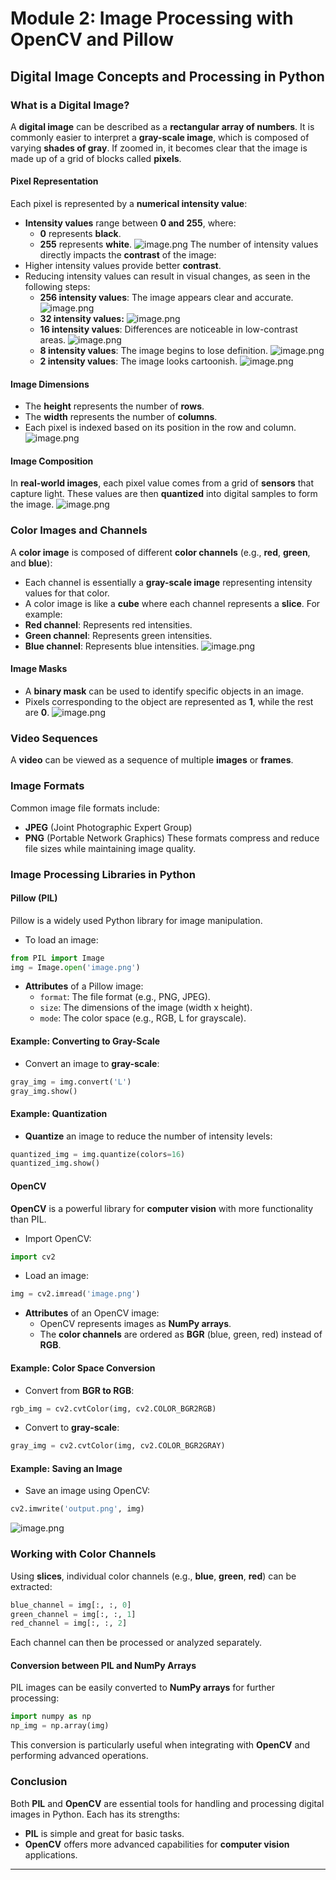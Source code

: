 

# Module 2: Image Processing with OpenCV and Pillow
## Digital Image Concepts and Processing in Python
### What is a Digital Image?
A **digital image** can be described as a **rectangular array of numbers**. It is commonly easier to interpret a **gray-scale image**, which is composed of varying **shades of gray**. If zoomed in, it becomes clear that the image is made up of a grid of blocks called **pixels**.
#### Pixel Representation
Each pixel is represented by a **numerical intensity value**:
- **Intensity values** range between **0 and 255**, where:
	- **0** represents **black**.
	- **255** represents **white**.
![image.png](https://prod-files-secure.s3.us-west-2.amazonaws.com/03e82b26-cccb-4906-bb56-adabcbdc0655/fa1bb4aa-313a-44c2-a7b3-7fa4a8432b08/image.png?X-Amz-Algorithm=AWS4-HMAC-SHA256&X-Amz-Content-Sha256=UNSIGNED-PAYLOAD&X-Amz-Credential=ASIAZI2LB466X3HTV7OR%2F20250203%2Fus-west-2%2Fs3%2Faws4_request&X-Amz-Date=20250203T081949Z&X-Amz-Expires=3600&X-Amz-Security-Token=IQoJb3JpZ2luX2VjEPj%2F%2F%2F%2F%2F%2F%2F%2F%2F%2FwEaCXVzLXdlc3QtMiJGMEQCIBgciTVNy8WbHZc5eCiXwPU0CMUUGcXQEJyMCde%2FdDSQAiB8TLS5NLZFafURWqWuxfqQzJaLy%2Fw9%2B%2Fph%2FPeOvtq9Eyr%2FAwgREAAaDDYzNzQyMzE4MzgwNSIM5JT3UuQfVOBa6jZlKtwDneUsTQbNgSGIt6XPSkHktVRVsbD2%2Fj0tisWnyBxXh8bJ0KcgBW4c%2F6slFpsTHxWQahHBipn%2BPCw8k22J4a7m94sXXE9U2MWphP33Be4vvDb%2FAVf2LoygPWXRwVfsmLO5vH6A1WreHmHvR15mjJQsR51pFoV%2FoELqZxWXELbFEfDt8EsUvlpDMd67UTtpC%2BajAYM5ReJqS5rSF4NAxRuBjKEHcuzJYRDGeudPrMq8qMo6cBJGg%2Fs%2BjKDP0DL6ws%2FFZI54P6bEi0%2BzOdun9CJ5h8uqyYiX%2FLmybWs86e6hrqAe%2FJTXGnThtCPrUPErOo0NLZFi8pRkIT7uGJ9CVvwyc0gp2Y4UHYpl0e7g4ajxvZHM4LPpCnc%2FbmPevaxNT%2F%2BHyFHNb7ylLMelyzWUHSJ0%2F8C3BdIUXFqeKRiywHqUMwSf0v%2Bj%2FuSgdiZgRBf8JzOxJ0O5tebMDcuTX27jN8hyfIIHYOubK7jGF9%2F%2B0aG%2BzpxVux7G66Yc22d2qDtX%2FiKXWYbjzRIupBq6qKWYrpGjFF1iDX7YVpp%2BA7Ap%2F6yAuiV39RvK5VHQXyZapcv1pipbGWxOl6B02A5iYjciADfok5VcHfYeh2ZCPt3Ck39rk2yUZ7kEoLrx06fDaGwwtvOBvQY6pgGTbAunRhHtGTRE%2FVW%2BZcL17x4bNVeIiqlz%2BQNhE5aoptwUlsRmx3fFhYCrjr7%2FyIFrv025Bl2yvj0KxEvmuo1nQ8Wwy3ACk0IhZlRlIujLkWpJC3zksig%2FvKOvR4ukG4A%2BXi70SXqPnoKG%2BwKfT3crBPdrHe8H3A3Ol2Lurdeovo6YGwjNap40AN0rZxo52aMod8rHwZCHNs6HLT4o6XoZZxF4zYTM&X-Amz-Signature=96158335985955f361bd5f29ae51ca0817fb394f4af0b61ee9d14e64165530d4&X-Amz-SignedHeaders=host&x-id=GetObject)
The number of intensity values directly impacts the **contrast** of the image:
- Higher intensity values provide better **contrast**.
- Reducing intensity values can result in visual changes, as seen in the following steps:
	- **256 intensity values**: The image appears clear and accurate.
![image.png](https://prod-files-secure.s3.us-west-2.amazonaws.com/03e82b26-cccb-4906-bb56-adabcbdc0655/0de7dfb4-99dc-4b87-8932-5165b3c3b775/image.png?X-Amz-Algorithm=AWS4-HMAC-SHA256&X-Amz-Content-Sha256=UNSIGNED-PAYLOAD&X-Amz-Credential=ASIAZI2LB466SYRX47BD%2F20250203%2Fus-west-2%2Fs3%2Faws4_request&X-Amz-Date=20250203T081950Z&X-Amz-Expires=3600&X-Amz-Security-Token=IQoJb3JpZ2luX2VjEPj%2F%2F%2F%2F%2F%2F%2F%2F%2F%2FwEaCXVzLXdlc3QtMiJGMEQCIE%2FghZB9WkA2GmpHR8wz0vfMhb2MntlhJkDFTaq5r%2FB1AiBTNeDaalaq2UYpNM6k0d%2B5Ip%2BSXj1hlYIMAOnoNY1tNir%2FAwgREAAaDDYzNzQyMzE4MzgwNSIMylu23z8JSdVzzMpaKtwDwu07%2FakSk6bi6eHFKLlGxfYZcrNoPYE5d3lkuguG%2Ffi%2BlPupRxNVUyeUtUQ5u73%2BF4056WRgiKg0SGFlK4eaDeOlBEFCN6gUDB3RcKcEwqc3El%2BHaVVDtoLuZZgMFMUZz%2FRQGnuBBTk4wJ7qqUTFgA7eCKdXTa6i58KdNFUheXTl%2FweFJvMWMv4uxZNV7GoKzMJcigzrFyFo%2FJ3nBxR2EKOKAXqBLmI7PRp6a85UQmd75Sg781z%2FBit5mxegHZqDwOkvM%2FpClVEQUpCi0SplnS%2FAObGQFPuduNZMhsGUJal1MzE2kC15FTQoa8cWZeOoC0Oq6bR5EHJW1zu105lkGiM%2B48sONnyDPBzgrW7gY5sOi%2B9G3f55fw1b%2FyrCB9XBkdrTA8sbKKDuOCS85P7U6j%2BzPHQ8YV9RCbdZqkOYafz6Ev6hy6KQUjmhjN46WcsCy7K1pMAOP79%2FmFeun8SYHIRMOQ3mAow%2B%2B1CFYQgCq2GI7%2FJ5B9FZfzT5sZdze%2BAi8Vh%2FjZ1bSlU2Y64bhn5LJcylZQC1ub99VpOdLeoPpCMk8AusTfOkwQFHaOB4Qyes1GKlmZM2fsry3aVbhDt1rWhVPYv935wXpbAqR%2FL9enC33qP5Js1j2gUJMKowtfOBvQY6pgG8ldSxANEXNASGYRjTm7orNT1QayOSys9dawCbDvCmI56Xo8JhhbKKD96aMnOA86I88Aw3zosqXm8XeguQItR%2FVEbcDXE6YuPbGlE6EBzA1rZwNXtdq01e%2FYqvaUrxYQhacptNV0iNBtR7zvnQQc4GoLsBOh26ofhJwFkB22Ek6XVUrNlMr27TBEu5UZLz9zCHbhhPPM4yA3Uo9n5mXvGmjzV9i6Fp&X-Amz-Signature=75f9f45b77da1daf62f8198cd009280da14e8cfa068a509cfd1142e3a8c19faf&X-Amz-SignedHeaders=host&x-id=GetObject)
	- **32 intensity values:**
![image.png](https://prod-files-secure.s3.us-west-2.amazonaws.com/03e82b26-cccb-4906-bb56-adabcbdc0655/7eb81f08-b190-4c5a-ba2b-2a498a15b2c4/image.png?X-Amz-Algorithm=AWS4-HMAC-SHA256&X-Amz-Content-Sha256=UNSIGNED-PAYLOAD&X-Amz-Credential=ASIAZI2LB466SYRX47BD%2F20250203%2Fus-west-2%2Fs3%2Faws4_request&X-Amz-Date=20250203T081950Z&X-Amz-Expires=3600&X-Amz-Security-Token=IQoJb3JpZ2luX2VjEPj%2F%2F%2F%2F%2F%2F%2F%2F%2F%2FwEaCXVzLXdlc3QtMiJGMEQCIE%2FghZB9WkA2GmpHR8wz0vfMhb2MntlhJkDFTaq5r%2FB1AiBTNeDaalaq2UYpNM6k0d%2B5Ip%2BSXj1hlYIMAOnoNY1tNir%2FAwgREAAaDDYzNzQyMzE4MzgwNSIMylu23z8JSdVzzMpaKtwDwu07%2FakSk6bi6eHFKLlGxfYZcrNoPYE5d3lkuguG%2Ffi%2BlPupRxNVUyeUtUQ5u73%2BF4056WRgiKg0SGFlK4eaDeOlBEFCN6gUDB3RcKcEwqc3El%2BHaVVDtoLuZZgMFMUZz%2FRQGnuBBTk4wJ7qqUTFgA7eCKdXTa6i58KdNFUheXTl%2FweFJvMWMv4uxZNV7GoKzMJcigzrFyFo%2FJ3nBxR2EKOKAXqBLmI7PRp6a85UQmd75Sg781z%2FBit5mxegHZqDwOkvM%2FpClVEQUpCi0SplnS%2FAObGQFPuduNZMhsGUJal1MzE2kC15FTQoa8cWZeOoC0Oq6bR5EHJW1zu105lkGiM%2B48sONnyDPBzgrW7gY5sOi%2B9G3f55fw1b%2FyrCB9XBkdrTA8sbKKDuOCS85P7U6j%2BzPHQ8YV9RCbdZqkOYafz6Ev6hy6KQUjmhjN46WcsCy7K1pMAOP79%2FmFeun8SYHIRMOQ3mAow%2B%2B1CFYQgCq2GI7%2FJ5B9FZfzT5sZdze%2BAi8Vh%2FjZ1bSlU2Y64bhn5LJcylZQC1ub99VpOdLeoPpCMk8AusTfOkwQFHaOB4Qyes1GKlmZM2fsry3aVbhDt1rWhVPYv935wXpbAqR%2FL9enC33qP5Js1j2gUJMKowtfOBvQY6pgG8ldSxANEXNASGYRjTm7orNT1QayOSys9dawCbDvCmI56Xo8JhhbKKD96aMnOA86I88Aw3zosqXm8XeguQItR%2FVEbcDXE6YuPbGlE6EBzA1rZwNXtdq01e%2FYqvaUrxYQhacptNV0iNBtR7zvnQQc4GoLsBOh26ofhJwFkB22Ek6XVUrNlMr27TBEu5UZLz9zCHbhhPPM4yA3Uo9n5mXvGmjzV9i6Fp&X-Amz-Signature=74258d5acc657777beb600c797f9adc5c05018f5a4f52aec4bf36de50010015c&X-Amz-SignedHeaders=host&x-id=GetObject)
	- **16 intensity values**: Differences are noticeable in low-contrast areas.
![image.png](https://prod-files-secure.s3.us-west-2.amazonaws.com/03e82b26-cccb-4906-bb56-adabcbdc0655/6bf56d44-9a14-4b7b-98c2-1f00b8630f0c/image.png?X-Amz-Algorithm=AWS4-HMAC-SHA256&X-Amz-Content-Sha256=UNSIGNED-PAYLOAD&X-Amz-Credential=ASIAZI2LB466SYRX47BD%2F20250203%2Fus-west-2%2Fs3%2Faws4_request&X-Amz-Date=20250203T081950Z&X-Amz-Expires=3600&X-Amz-Security-Token=IQoJb3JpZ2luX2VjEPj%2F%2F%2F%2F%2F%2F%2F%2F%2F%2FwEaCXVzLXdlc3QtMiJGMEQCIE%2FghZB9WkA2GmpHR8wz0vfMhb2MntlhJkDFTaq5r%2FB1AiBTNeDaalaq2UYpNM6k0d%2B5Ip%2BSXj1hlYIMAOnoNY1tNir%2FAwgREAAaDDYzNzQyMzE4MzgwNSIMylu23z8JSdVzzMpaKtwDwu07%2FakSk6bi6eHFKLlGxfYZcrNoPYE5d3lkuguG%2Ffi%2BlPupRxNVUyeUtUQ5u73%2BF4056WRgiKg0SGFlK4eaDeOlBEFCN6gUDB3RcKcEwqc3El%2BHaVVDtoLuZZgMFMUZz%2FRQGnuBBTk4wJ7qqUTFgA7eCKdXTa6i58KdNFUheXTl%2FweFJvMWMv4uxZNV7GoKzMJcigzrFyFo%2FJ3nBxR2EKOKAXqBLmI7PRp6a85UQmd75Sg781z%2FBit5mxegHZqDwOkvM%2FpClVEQUpCi0SplnS%2FAObGQFPuduNZMhsGUJal1MzE2kC15FTQoa8cWZeOoC0Oq6bR5EHJW1zu105lkGiM%2B48sONnyDPBzgrW7gY5sOi%2B9G3f55fw1b%2FyrCB9XBkdrTA8sbKKDuOCS85P7U6j%2BzPHQ8YV9RCbdZqkOYafz6Ev6hy6KQUjmhjN46WcsCy7K1pMAOP79%2FmFeun8SYHIRMOQ3mAow%2B%2B1CFYQgCq2GI7%2FJ5B9FZfzT5sZdze%2BAi8Vh%2FjZ1bSlU2Y64bhn5LJcylZQC1ub99VpOdLeoPpCMk8AusTfOkwQFHaOB4Qyes1GKlmZM2fsry3aVbhDt1rWhVPYv935wXpbAqR%2FL9enC33qP5Js1j2gUJMKowtfOBvQY6pgG8ldSxANEXNASGYRjTm7orNT1QayOSys9dawCbDvCmI56Xo8JhhbKKD96aMnOA86I88Aw3zosqXm8XeguQItR%2FVEbcDXE6YuPbGlE6EBzA1rZwNXtdq01e%2FYqvaUrxYQhacptNV0iNBtR7zvnQQc4GoLsBOh26ofhJwFkB22Ek6XVUrNlMr27TBEu5UZLz9zCHbhhPPM4yA3Uo9n5mXvGmjzV9i6Fp&X-Amz-Signature=55b877084e365d9e99789eea39dd7f3f222cb6390d6bee6db87ef80bf14177dd&X-Amz-SignedHeaders=host&x-id=GetObject)
	- **8 intensity values**: The image begins to lose definition.
![image.png](https://prod-files-secure.s3.us-west-2.amazonaws.com/03e82b26-cccb-4906-bb56-adabcbdc0655/cca05878-ca1a-43e0-8bec-1d146756f9ae/image.png?X-Amz-Algorithm=AWS4-HMAC-SHA256&X-Amz-Content-Sha256=UNSIGNED-PAYLOAD&X-Amz-Credential=ASIAZI2LB466SYRX47BD%2F20250203%2Fus-west-2%2Fs3%2Faws4_request&X-Amz-Date=20250203T081950Z&X-Amz-Expires=3600&X-Amz-Security-Token=IQoJb3JpZ2luX2VjEPj%2F%2F%2F%2F%2F%2F%2F%2F%2F%2FwEaCXVzLXdlc3QtMiJGMEQCIE%2FghZB9WkA2GmpHR8wz0vfMhb2MntlhJkDFTaq5r%2FB1AiBTNeDaalaq2UYpNM6k0d%2B5Ip%2BSXj1hlYIMAOnoNY1tNir%2FAwgREAAaDDYzNzQyMzE4MzgwNSIMylu23z8JSdVzzMpaKtwDwu07%2FakSk6bi6eHFKLlGxfYZcrNoPYE5d3lkuguG%2Ffi%2BlPupRxNVUyeUtUQ5u73%2BF4056WRgiKg0SGFlK4eaDeOlBEFCN6gUDB3RcKcEwqc3El%2BHaVVDtoLuZZgMFMUZz%2FRQGnuBBTk4wJ7qqUTFgA7eCKdXTa6i58KdNFUheXTl%2FweFJvMWMv4uxZNV7GoKzMJcigzrFyFo%2FJ3nBxR2EKOKAXqBLmI7PRp6a85UQmd75Sg781z%2FBit5mxegHZqDwOkvM%2FpClVEQUpCi0SplnS%2FAObGQFPuduNZMhsGUJal1MzE2kC15FTQoa8cWZeOoC0Oq6bR5EHJW1zu105lkGiM%2B48sONnyDPBzgrW7gY5sOi%2B9G3f55fw1b%2FyrCB9XBkdrTA8sbKKDuOCS85P7U6j%2BzPHQ8YV9RCbdZqkOYafz6Ev6hy6KQUjmhjN46WcsCy7K1pMAOP79%2FmFeun8SYHIRMOQ3mAow%2B%2B1CFYQgCq2GI7%2FJ5B9FZfzT5sZdze%2BAi8Vh%2FjZ1bSlU2Y64bhn5LJcylZQC1ub99VpOdLeoPpCMk8AusTfOkwQFHaOB4Qyes1GKlmZM2fsry3aVbhDt1rWhVPYv935wXpbAqR%2FL9enC33qP5Js1j2gUJMKowtfOBvQY6pgG8ldSxANEXNASGYRjTm7orNT1QayOSys9dawCbDvCmI56Xo8JhhbKKD96aMnOA86I88Aw3zosqXm8XeguQItR%2FVEbcDXE6YuPbGlE6EBzA1rZwNXtdq01e%2FYqvaUrxYQhacptNV0iNBtR7zvnQQc4GoLsBOh26ofhJwFkB22Ek6XVUrNlMr27TBEu5UZLz9zCHbhhPPM4yA3Uo9n5mXvGmjzV9i6Fp&X-Amz-Signature=789a863cacef931dba2f7faee002cc46663f2bd901155e749efa7b4df6892078&X-Amz-SignedHeaders=host&x-id=GetObject)
	- **2 intensity values**: The image looks cartoonish.
![image.png](https://prod-files-secure.s3.us-west-2.amazonaws.com/03e82b26-cccb-4906-bb56-adabcbdc0655/12da64d7-6b97-44e0-bc2c-52b9c47ce212/image.png?X-Amz-Algorithm=AWS4-HMAC-SHA256&X-Amz-Content-Sha256=UNSIGNED-PAYLOAD&X-Amz-Credential=ASIAZI2LB466SYRX47BD%2F20250203%2Fus-west-2%2Fs3%2Faws4_request&X-Amz-Date=20250203T081950Z&X-Amz-Expires=3600&X-Amz-Security-Token=IQoJb3JpZ2luX2VjEPj%2F%2F%2F%2F%2F%2F%2F%2F%2F%2FwEaCXVzLXdlc3QtMiJGMEQCIE%2FghZB9WkA2GmpHR8wz0vfMhb2MntlhJkDFTaq5r%2FB1AiBTNeDaalaq2UYpNM6k0d%2B5Ip%2BSXj1hlYIMAOnoNY1tNir%2FAwgREAAaDDYzNzQyMzE4MzgwNSIMylu23z8JSdVzzMpaKtwDwu07%2FakSk6bi6eHFKLlGxfYZcrNoPYE5d3lkuguG%2Ffi%2BlPupRxNVUyeUtUQ5u73%2BF4056WRgiKg0SGFlK4eaDeOlBEFCN6gUDB3RcKcEwqc3El%2BHaVVDtoLuZZgMFMUZz%2FRQGnuBBTk4wJ7qqUTFgA7eCKdXTa6i58KdNFUheXTl%2FweFJvMWMv4uxZNV7GoKzMJcigzrFyFo%2FJ3nBxR2EKOKAXqBLmI7PRp6a85UQmd75Sg781z%2FBit5mxegHZqDwOkvM%2FpClVEQUpCi0SplnS%2FAObGQFPuduNZMhsGUJal1MzE2kC15FTQoa8cWZeOoC0Oq6bR5EHJW1zu105lkGiM%2B48sONnyDPBzgrW7gY5sOi%2B9G3f55fw1b%2FyrCB9XBkdrTA8sbKKDuOCS85P7U6j%2BzPHQ8YV9RCbdZqkOYafz6Ev6hy6KQUjmhjN46WcsCy7K1pMAOP79%2FmFeun8SYHIRMOQ3mAow%2B%2B1CFYQgCq2GI7%2FJ5B9FZfzT5sZdze%2BAi8Vh%2FjZ1bSlU2Y64bhn5LJcylZQC1ub99VpOdLeoPpCMk8AusTfOkwQFHaOB4Qyes1GKlmZM2fsry3aVbhDt1rWhVPYv935wXpbAqR%2FL9enC33qP5Js1j2gUJMKowtfOBvQY6pgG8ldSxANEXNASGYRjTm7orNT1QayOSys9dawCbDvCmI56Xo8JhhbKKD96aMnOA86I88Aw3zosqXm8XeguQItR%2FVEbcDXE6YuPbGlE6EBzA1rZwNXtdq01e%2FYqvaUrxYQhacptNV0iNBtR7zvnQQc4GoLsBOh26ofhJwFkB22Ek6XVUrNlMr27TBEu5UZLz9zCHbhhPPM4yA3Uo9n5mXvGmjzV9i6Fp&X-Amz-Signature=74d126a01ebb9928f0ca90cc5f67a1e4ec964c67e0e8b1cc88d12f4434c8bd73&X-Amz-SignedHeaders=host&x-id=GetObject)
#### Image Dimensions
- The **height** represents the number of **rows**.
- The **width** represents the number of **columns**.
- Each pixel is indexed based on its position in the row and column.
![image.png](https://prod-files-secure.s3.us-west-2.amazonaws.com/03e82b26-cccb-4906-bb56-adabcbdc0655/ff056335-e79e-4491-b508-30cd45b6c194/image.png?X-Amz-Algorithm=AWS4-HMAC-SHA256&X-Amz-Content-Sha256=UNSIGNED-PAYLOAD&X-Amz-Credential=ASIAZI2LB466X3HTV7OR%2F20250203%2Fus-west-2%2Fs3%2Faws4_request&X-Amz-Date=20250203T081949Z&X-Amz-Expires=3600&X-Amz-Security-Token=IQoJb3JpZ2luX2VjEPj%2F%2F%2F%2F%2F%2F%2F%2F%2F%2FwEaCXVzLXdlc3QtMiJGMEQCIBgciTVNy8WbHZc5eCiXwPU0CMUUGcXQEJyMCde%2FdDSQAiB8TLS5NLZFafURWqWuxfqQzJaLy%2Fw9%2B%2Fph%2FPeOvtq9Eyr%2FAwgREAAaDDYzNzQyMzE4MzgwNSIM5JT3UuQfVOBa6jZlKtwDneUsTQbNgSGIt6XPSkHktVRVsbD2%2Fj0tisWnyBxXh8bJ0KcgBW4c%2F6slFpsTHxWQahHBipn%2BPCw8k22J4a7m94sXXE9U2MWphP33Be4vvDb%2FAVf2LoygPWXRwVfsmLO5vH6A1WreHmHvR15mjJQsR51pFoV%2FoELqZxWXELbFEfDt8EsUvlpDMd67UTtpC%2BajAYM5ReJqS5rSF4NAxRuBjKEHcuzJYRDGeudPrMq8qMo6cBJGg%2Fs%2BjKDP0DL6ws%2FFZI54P6bEi0%2BzOdun9CJ5h8uqyYiX%2FLmybWs86e6hrqAe%2FJTXGnThtCPrUPErOo0NLZFi8pRkIT7uGJ9CVvwyc0gp2Y4UHYpl0e7g4ajxvZHM4LPpCnc%2FbmPevaxNT%2F%2BHyFHNb7ylLMelyzWUHSJ0%2F8C3BdIUXFqeKRiywHqUMwSf0v%2Bj%2FuSgdiZgRBf8JzOxJ0O5tebMDcuTX27jN8hyfIIHYOubK7jGF9%2F%2B0aG%2BzpxVux7G66Yc22d2qDtX%2FiKXWYbjzRIupBq6qKWYrpGjFF1iDX7YVpp%2BA7Ap%2F6yAuiV39RvK5VHQXyZapcv1pipbGWxOl6B02A5iYjciADfok5VcHfYeh2ZCPt3Ck39rk2yUZ7kEoLrx06fDaGwwtvOBvQY6pgGTbAunRhHtGTRE%2FVW%2BZcL17x4bNVeIiqlz%2BQNhE5aoptwUlsRmx3fFhYCrjr7%2FyIFrv025Bl2yvj0KxEvmuo1nQ8Wwy3ACk0IhZlRlIujLkWpJC3zksig%2FvKOvR4ukG4A%2BXi70SXqPnoKG%2BwKfT3crBPdrHe8H3A3Ol2Lurdeovo6YGwjNap40AN0rZxo52aMod8rHwZCHNs6HLT4o6XoZZxF4zYTM&X-Amz-Signature=34489a8ad368b12563f2856ac27b5eef89be68ae22efa7a2e9ecced6bee11f34&X-Amz-SignedHeaders=host&x-id=GetObject)
#### Image Composition
In **real-world images**, each pixel value comes from a grid of **sensors** that capture light. These values are then **quantized** into digital samples to form the image.
![image.png](https://prod-files-secure.s3.us-west-2.amazonaws.com/03e82b26-cccb-4906-bb56-adabcbdc0655/0c721ea0-409b-4d32-b630-a00d6f170d18/image.png?X-Amz-Algorithm=AWS4-HMAC-SHA256&X-Amz-Content-Sha256=UNSIGNED-PAYLOAD&X-Amz-Credential=ASIAZI2LB466X3HTV7OR%2F20250203%2Fus-west-2%2Fs3%2Faws4_request&X-Amz-Date=20250203T081949Z&X-Amz-Expires=3600&X-Amz-Security-Token=IQoJb3JpZ2luX2VjEPj%2F%2F%2F%2F%2F%2F%2F%2F%2F%2FwEaCXVzLXdlc3QtMiJGMEQCIBgciTVNy8WbHZc5eCiXwPU0CMUUGcXQEJyMCde%2FdDSQAiB8TLS5NLZFafURWqWuxfqQzJaLy%2Fw9%2B%2Fph%2FPeOvtq9Eyr%2FAwgREAAaDDYzNzQyMzE4MzgwNSIM5JT3UuQfVOBa6jZlKtwDneUsTQbNgSGIt6XPSkHktVRVsbD2%2Fj0tisWnyBxXh8bJ0KcgBW4c%2F6slFpsTHxWQahHBipn%2BPCw8k22J4a7m94sXXE9U2MWphP33Be4vvDb%2FAVf2LoygPWXRwVfsmLO5vH6A1WreHmHvR15mjJQsR51pFoV%2FoELqZxWXELbFEfDt8EsUvlpDMd67UTtpC%2BajAYM5ReJqS5rSF4NAxRuBjKEHcuzJYRDGeudPrMq8qMo6cBJGg%2Fs%2BjKDP0DL6ws%2FFZI54P6bEi0%2BzOdun9CJ5h8uqyYiX%2FLmybWs86e6hrqAe%2FJTXGnThtCPrUPErOo0NLZFi8pRkIT7uGJ9CVvwyc0gp2Y4UHYpl0e7g4ajxvZHM4LPpCnc%2FbmPevaxNT%2F%2BHyFHNb7ylLMelyzWUHSJ0%2F8C3BdIUXFqeKRiywHqUMwSf0v%2Bj%2FuSgdiZgRBf8JzOxJ0O5tebMDcuTX27jN8hyfIIHYOubK7jGF9%2F%2B0aG%2BzpxVux7G66Yc22d2qDtX%2FiKXWYbjzRIupBq6qKWYrpGjFF1iDX7YVpp%2BA7Ap%2F6yAuiV39RvK5VHQXyZapcv1pipbGWxOl6B02A5iYjciADfok5VcHfYeh2ZCPt3Ck39rk2yUZ7kEoLrx06fDaGwwtvOBvQY6pgGTbAunRhHtGTRE%2FVW%2BZcL17x4bNVeIiqlz%2BQNhE5aoptwUlsRmx3fFhYCrjr7%2FyIFrv025Bl2yvj0KxEvmuo1nQ8Wwy3ACk0IhZlRlIujLkWpJC3zksig%2FvKOvR4ukG4A%2BXi70SXqPnoKG%2BwKfT3crBPdrHe8H3A3Ol2Lurdeovo6YGwjNap40AN0rZxo52aMod8rHwZCHNs6HLT4o6XoZZxF4zYTM&X-Amz-Signature=c331fafa846dd631b21c987f5f7b089e7d24dfe35c88691aa767ae0008a7d739&X-Amz-SignedHeaders=host&x-id=GetObject)
### Color Images and Channels
A **color image** is composed of different **color channels** (e.g., **red**, **green**, and **blue**):
- Each channel is essentially a **gray-scale image** representing intensity values for that color.
- A color image is like a **cube** where each channel represents a **slice**.
For example:
- **Red channel**: Represents red intensities.
- **Green channel**: Represents green intensities.
- **Blue channel**: Represents blue intensities.
![image.png](https://prod-files-secure.s3.us-west-2.amazonaws.com/03e82b26-cccb-4906-bb56-adabcbdc0655/c0cc17c9-842f-413f-82e8-f3f44278cf74/image.png?X-Amz-Algorithm=AWS4-HMAC-SHA256&X-Amz-Content-Sha256=UNSIGNED-PAYLOAD&X-Amz-Credential=ASIAZI2LB466X3HTV7OR%2F20250203%2Fus-west-2%2Fs3%2Faws4_request&X-Amz-Date=20250203T081949Z&X-Amz-Expires=3600&X-Amz-Security-Token=IQoJb3JpZ2luX2VjEPj%2F%2F%2F%2F%2F%2F%2F%2F%2F%2FwEaCXVzLXdlc3QtMiJGMEQCIBgciTVNy8WbHZc5eCiXwPU0CMUUGcXQEJyMCde%2FdDSQAiB8TLS5NLZFafURWqWuxfqQzJaLy%2Fw9%2B%2Fph%2FPeOvtq9Eyr%2FAwgREAAaDDYzNzQyMzE4MzgwNSIM5JT3UuQfVOBa6jZlKtwDneUsTQbNgSGIt6XPSkHktVRVsbD2%2Fj0tisWnyBxXh8bJ0KcgBW4c%2F6slFpsTHxWQahHBipn%2BPCw8k22J4a7m94sXXE9U2MWphP33Be4vvDb%2FAVf2LoygPWXRwVfsmLO5vH6A1WreHmHvR15mjJQsR51pFoV%2FoELqZxWXELbFEfDt8EsUvlpDMd67UTtpC%2BajAYM5ReJqS5rSF4NAxRuBjKEHcuzJYRDGeudPrMq8qMo6cBJGg%2Fs%2BjKDP0DL6ws%2FFZI54P6bEi0%2BzOdun9CJ5h8uqyYiX%2FLmybWs86e6hrqAe%2FJTXGnThtCPrUPErOo0NLZFi8pRkIT7uGJ9CVvwyc0gp2Y4UHYpl0e7g4ajxvZHM4LPpCnc%2FbmPevaxNT%2F%2BHyFHNb7ylLMelyzWUHSJ0%2F8C3BdIUXFqeKRiywHqUMwSf0v%2Bj%2FuSgdiZgRBf8JzOxJ0O5tebMDcuTX27jN8hyfIIHYOubK7jGF9%2F%2B0aG%2BzpxVux7G66Yc22d2qDtX%2FiKXWYbjzRIupBq6qKWYrpGjFF1iDX7YVpp%2BA7Ap%2F6yAuiV39RvK5VHQXyZapcv1pipbGWxOl6B02A5iYjciADfok5VcHfYeh2ZCPt3Ck39rk2yUZ7kEoLrx06fDaGwwtvOBvQY6pgGTbAunRhHtGTRE%2FVW%2BZcL17x4bNVeIiqlz%2BQNhE5aoptwUlsRmx3fFhYCrjr7%2FyIFrv025Bl2yvj0KxEvmuo1nQ8Wwy3ACk0IhZlRlIujLkWpJC3zksig%2FvKOvR4ukG4A%2BXi70SXqPnoKG%2BwKfT3crBPdrHe8H3A3Ol2Lurdeovo6YGwjNap40AN0rZxo52aMod8rHwZCHNs6HLT4o6XoZZxF4zYTM&X-Amz-Signature=d67892050439aef9890580bbe125490b13f5a8f57a4c4029cdbf5c3ee03c9640&X-Amz-SignedHeaders=host&x-id=GetObject)
#### Image Masks
- A **binary mask** can be used to identify specific objects in an image.
- Pixels corresponding to the object are represented as **1**, while the rest are **0**.
![image.png](https://prod-files-secure.s3.us-west-2.amazonaws.com/03e82b26-cccb-4906-bb56-adabcbdc0655/667eab4d-d19d-4618-81d0-663b6beb002c/image.png?X-Amz-Algorithm=AWS4-HMAC-SHA256&X-Amz-Content-Sha256=UNSIGNED-PAYLOAD&X-Amz-Credential=ASIAZI2LB466X3HTV7OR%2F20250203%2Fus-west-2%2Fs3%2Faws4_request&X-Amz-Date=20250203T081949Z&X-Amz-Expires=3600&X-Amz-Security-Token=IQoJb3JpZ2luX2VjEPj%2F%2F%2F%2F%2F%2F%2F%2F%2F%2FwEaCXVzLXdlc3QtMiJGMEQCIBgciTVNy8WbHZc5eCiXwPU0CMUUGcXQEJyMCde%2FdDSQAiB8TLS5NLZFafURWqWuxfqQzJaLy%2Fw9%2B%2Fph%2FPeOvtq9Eyr%2FAwgREAAaDDYzNzQyMzE4MzgwNSIM5JT3UuQfVOBa6jZlKtwDneUsTQbNgSGIt6XPSkHktVRVsbD2%2Fj0tisWnyBxXh8bJ0KcgBW4c%2F6slFpsTHxWQahHBipn%2BPCw8k22J4a7m94sXXE9U2MWphP33Be4vvDb%2FAVf2LoygPWXRwVfsmLO5vH6A1WreHmHvR15mjJQsR51pFoV%2FoELqZxWXELbFEfDt8EsUvlpDMd67UTtpC%2BajAYM5ReJqS5rSF4NAxRuBjKEHcuzJYRDGeudPrMq8qMo6cBJGg%2Fs%2BjKDP0DL6ws%2FFZI54P6bEi0%2BzOdun9CJ5h8uqyYiX%2FLmybWs86e6hrqAe%2FJTXGnThtCPrUPErOo0NLZFi8pRkIT7uGJ9CVvwyc0gp2Y4UHYpl0e7g4ajxvZHM4LPpCnc%2FbmPevaxNT%2F%2BHyFHNb7ylLMelyzWUHSJ0%2F8C3BdIUXFqeKRiywHqUMwSf0v%2Bj%2FuSgdiZgRBf8JzOxJ0O5tebMDcuTX27jN8hyfIIHYOubK7jGF9%2F%2B0aG%2BzpxVux7G66Yc22d2qDtX%2FiKXWYbjzRIupBq6qKWYrpGjFF1iDX7YVpp%2BA7Ap%2F6yAuiV39RvK5VHQXyZapcv1pipbGWxOl6B02A5iYjciADfok5VcHfYeh2ZCPt3Ck39rk2yUZ7kEoLrx06fDaGwwtvOBvQY6pgGTbAunRhHtGTRE%2FVW%2BZcL17x4bNVeIiqlz%2BQNhE5aoptwUlsRmx3fFhYCrjr7%2FyIFrv025Bl2yvj0KxEvmuo1nQ8Wwy3ACk0IhZlRlIujLkWpJC3zksig%2FvKOvR4ukG4A%2BXi70SXqPnoKG%2BwKfT3crBPdrHe8H3A3Ol2Lurdeovo6YGwjNap40AN0rZxo52aMod8rHwZCHNs6HLT4o6XoZZxF4zYTM&X-Amz-Signature=7a76ff5c247d0a3a7b6715f278ef3ea25e454a9ad3f6cb74def8fc03c761ad20&X-Amz-SignedHeaders=host&x-id=GetObject)
### Video Sequences
A **video** can be viewed as a sequence of multiple **images** or **frames**.
### Image Formats
Common image file formats include:
- **JPEG** (Joint Photographic Expert Group)
- **PNG** (Portable Network Graphics)
These formats compress and reduce file sizes while maintaining image quality.
### Image Processing Libraries in Python
#### Pillow (PIL)
Pillow is a widely used Python library for image manipulation.
- To load an image:
```python
from PIL import Image
img = Image.open('image.png')
```
- **Attributes** of a Pillow image:
	- `format`: The file format (e.g., PNG, JPEG).
	- `size`: The dimensions of the image (width x height).
	- `mode`: The color space (e.g., RGB, L for grayscale).
#### Example: Converting to Gray-Scale
- Convert an image to **gray-scale**:
```python
gray_img = img.convert('L')
gray_img.show()
```
#### Example: Quantization
- **Quantize** an image to reduce the number of intensity levels:
```python
quantized_img = img.quantize(colors=16)
quantized_img.show()
```
#### OpenCV
**OpenCV** is a powerful library for **computer vision** with more functionality than PIL.
- Import OpenCV:
```python
import cv2
```
- Load an image:
```python
img = cv2.imread('image.png')
```
- **Attributes** of an OpenCV image:
	- OpenCV represents images as **NumPy arrays**.
	- The **color channels** are ordered as **BGR** (blue, green, red) instead of **RGB**.
#### Example: Color Space Conversion
- Convert from **BGR to RGB**:
```python
rgb_img = cv2.cvtColor(img, cv2.COLOR_BGR2RGB)
```
- Convert to **gray-scale**:
```python
gray_img = cv2.cvtColor(img, cv2.COLOR_BGR2GRAY)
```
#### Example: Saving an Image
- Save an image using OpenCV:
```python
cv2.imwrite('output.png', img)
```
![image.png](https://prod-files-secure.s3.us-west-2.amazonaws.com/03e82b26-cccb-4906-bb56-adabcbdc0655/25fcc977-54ea-484c-997e-9b6bd016f347/image.png?X-Amz-Algorithm=AWS4-HMAC-SHA256&X-Amz-Content-Sha256=UNSIGNED-PAYLOAD&X-Amz-Credential=ASIAZI2LB466X3HTV7OR%2F20250203%2Fus-west-2%2Fs3%2Faws4_request&X-Amz-Date=20250203T081949Z&X-Amz-Expires=3600&X-Amz-Security-Token=IQoJb3JpZ2luX2VjEPj%2F%2F%2F%2F%2F%2F%2F%2F%2F%2FwEaCXVzLXdlc3QtMiJGMEQCIBgciTVNy8WbHZc5eCiXwPU0CMUUGcXQEJyMCde%2FdDSQAiB8TLS5NLZFafURWqWuxfqQzJaLy%2Fw9%2B%2Fph%2FPeOvtq9Eyr%2FAwgREAAaDDYzNzQyMzE4MzgwNSIM5JT3UuQfVOBa6jZlKtwDneUsTQbNgSGIt6XPSkHktVRVsbD2%2Fj0tisWnyBxXh8bJ0KcgBW4c%2F6slFpsTHxWQahHBipn%2BPCw8k22J4a7m94sXXE9U2MWphP33Be4vvDb%2FAVf2LoygPWXRwVfsmLO5vH6A1WreHmHvR15mjJQsR51pFoV%2FoELqZxWXELbFEfDt8EsUvlpDMd67UTtpC%2BajAYM5ReJqS5rSF4NAxRuBjKEHcuzJYRDGeudPrMq8qMo6cBJGg%2Fs%2BjKDP0DL6ws%2FFZI54P6bEi0%2BzOdun9CJ5h8uqyYiX%2FLmybWs86e6hrqAe%2FJTXGnThtCPrUPErOo0NLZFi8pRkIT7uGJ9CVvwyc0gp2Y4UHYpl0e7g4ajxvZHM4LPpCnc%2FbmPevaxNT%2F%2BHyFHNb7ylLMelyzWUHSJ0%2F8C3BdIUXFqeKRiywHqUMwSf0v%2Bj%2FuSgdiZgRBf8JzOxJ0O5tebMDcuTX27jN8hyfIIHYOubK7jGF9%2F%2B0aG%2BzpxVux7G66Yc22d2qDtX%2FiKXWYbjzRIupBq6qKWYrpGjFF1iDX7YVpp%2BA7Ap%2F6yAuiV39RvK5VHQXyZapcv1pipbGWxOl6B02A5iYjciADfok5VcHfYeh2ZCPt3Ck39rk2yUZ7kEoLrx06fDaGwwtvOBvQY6pgGTbAunRhHtGTRE%2FVW%2BZcL17x4bNVeIiqlz%2BQNhE5aoptwUlsRmx3fFhYCrjr7%2FyIFrv025Bl2yvj0KxEvmuo1nQ8Wwy3ACk0IhZlRlIujLkWpJC3zksig%2FvKOvR4ukG4A%2BXi70SXqPnoKG%2BwKfT3crBPdrHe8H3A3Ol2Lurdeovo6YGwjNap40AN0rZxo52aMod8rHwZCHNs6HLT4o6XoZZxF4zYTM&X-Amz-Signature=f8065118e314851c33d2807f8b7cb6683d6794e3a00e550af4d34ea8e20924c7&X-Amz-SignedHeaders=host&x-id=GetObject)
### Working with Color Channels
Using **slices**, individual color channels (e.g., **blue**, **green**, **red**) can be extracted:
```python
blue_channel = img[:, :, 0]
green_channel = img[:, :, 1]
red_channel = img[:, :, 2]
```
Each channel can then be processed or analyzed separately.
#### Conversion between PIL and NumPy Arrays
PIL images can be easily converted to **NumPy arrays** for further processing:
```python
import numpy as np
np_img = np.array(img)
```
This conversion is particularly useful when integrating with **OpenCV** and performing advanced operations.
### Conclusion
Both **PIL** and **OpenCV** are essential tools for handling and processing digital images in Python. Each has its strengths:
- **PIL** is simple and great for basic tasks.
- **OpenCV** offers more advanced capabilities for **computer vision** applications.
___


